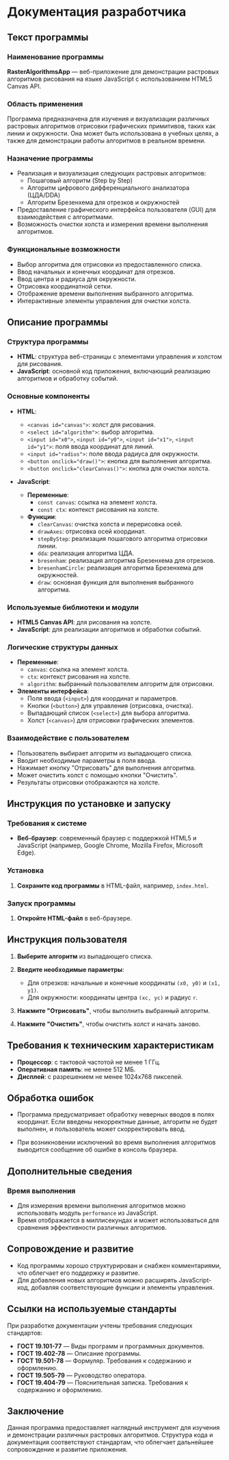 # Документация разработчика

## Текст программы

### Наименование программы

**RasterAlgorithmsApp** — веб-приложение для демонстрации растровых алгоритмов рисования на языке JavaScript с использованием HTML5 Canvas API.

### Область применения

Программа предназначена для изучения и визуализации различных растровых алгоритмов отрисовки графических примитивов, таких как линии и окружности. Она может быть использована в учебных целях, а также для демонстрации работы алгоритмов в реальном времени.

### Назначение программы

- Реализация и визуализация следующих растровых алгоритмов:
  - Пошаговый алгоритм (Step by Step)
  - Алгоритм цифрового дифференциального анализатора (ЦДА/DDA)
  - Алгоритм Брезенхема для отрезков и окружностей
- Предоставление графического интерфейса пользователя (GUI) для взаимодействия с алгоритмами.
- Возможность очистки холста и измерения времени выполнения алгоритмов.

### Функциональные возможности

- Выбор алгоритма для отрисовки из предоставленного списка.
- Ввод начальных и конечных координат для отрезков.
- Ввод центра и радиуса для окружности.
- Отрисовка координатной сетки.
- Отображение времени выполнения выбранного алгоритма.
- Интерактивные элементы управления для очистки холста.

## Описание программы

### Структура программы

- **HTML**: структура веб-страницы с элементами управления и холстом для рисования.
- **JavaScript**: основной код приложения, включающий реализацию алгоритмов и обработку событий.

### Основные компоненты

- **HTML**:

  - `<canvas id="canvas">`: холст для рисования.
  - `<select id="algorithm">`: выбор алгоритма.
  - `<input id="x0">`, `<input id="y0">`, `<input id="x1">`, `<input id="y1">`: поля ввода координат для линий.
  - `<input id="radius">`: поле ввода радиуса для окружности.
  - `<button onclick="draw()">`: кнопка для выполнения алгоритма.
  - `<button onclick="clearCanvas()">`: кнопка для очистки холста.

- **JavaScript**:
  - **Переменные**:
    - `const canvas`: ссылка на элемент холста.
    - `const ctx`: контекст рисования на холсте.
  - **Функции**:
    - `clearCanvas`: очистка холста и перерисовка осей.
    - `drawAxes`: отрисовка осей координат.
    - `stepByStep`: реализация пошагового алгоритма отрисовки линии.
    - `dda`: реализация алгоритма ЦДА.
    - `bresenham`: реализация алгоритма Брезенхема для отрезков.
    - `bresenhamCircle`: реализация алгоритма Брезенхема для окружностей.
    - `draw`: основная функция для выполнения выбранного алгоритма.

### Используемые библиотеки и модули

- **HTML5 Canvas API**: для рисования на холсте.
- **JavaScript**: для реализации алгоритмов и обработки событий.

### Логические структуры данных

- **Переменные**:
  - `canvas`: ссылка на элемент холста.
  - `ctx`: контекст рисования на холсте.
  - `algorithm`: выбранный пользователем алгоритм для отрисовки.
- **Элементы интерфейса**:
  - Поля ввода (`<input>`) для координат и параметров.
  - Кнопки (`<button>`) для управления (отрисовка, очистка).
  - Выпадающий список (`<select>`) для выбора алгоритма.
  - Холст (`<canvas>`) для отрисовки графических элементов.

### Взаимодействие с пользователем

- Пользователь выбирает алгоритм из выпадающего списка.
- Вводит необходимые параметры в поля ввода.
- Нажимает кнопку "Отрисовать" для выполнения алгоритма.
- Может очистить холст с помощью кнопки "Очистить".
- Результаты отрисовки отображаются на холсте.

## Инструкция по установке и запуску

### Требования к системе

- **Веб-браузер**: современный браузер с поддержкой HTML5 и JavaScript (например, Google Chrome, Mozilla Firefox, Microsoft Edge).

### Установка

1. **Сохраните код программы** в HTML-файл, например, `index.html`.

### Запуск программы

1. **Откройте HTML-файл** в веб-браузере.

## Инструкция пользователя

1. **Выберите алгоритм** из выпадающего списка.

2. **Введите необходимые параметры**:

   - Для отрезков: начальные и конечные координаты `(x0, y0)` и `(x1, y1)`.
   - Для окружности: координаты центра `(xc, yc)` и радиус `r`.

3. **Нажмите "Отрисовать"**, чтобы выполнить выбранный алгоритм.

4. **Нажмите "Очистить"**, чтобы очистить холст и начать заново.

## Требования к техническим характеристикам

- **Процессор**: с тактовой частотой не менее 1 ГГц.
- **Оперативная память**: не менее 512 МБ.
- **Дисплей**: с разрешением не менее 1024x768 пикселей.

## Обработка ошибок

- Программа предусматривает обработку неверных вводов в полях координат. Если введены некорректные данные, алгоритм не будет выполнен, и пользователь может скорректировать ввод.

- При возникновении исключений во время выполнения алгоритмов выводится сообщение об ошибке в консоль браузера.

## Дополнительные сведения

### Время выполнения

- Для измерения времени выполнения алгоритмов можно использовать модуль `performance` из JavaScript.
- Время отображается в миллисекундах и может использоваться для сравнения эффективности различных алгоритмов.

## Сопровождение и развитие

- Код программы хорошо структурирован и снабжен комментариями, что облегчает его поддержку и развитие.
- Для добавления новых алгоритмов можно расширять JavaScript-код, добавляя соответствующие функции и элементы управления.

## Ссылки на используемые стандарты

При разработке документации учтены требования следующих стандартов:

- **ГОСТ 19.101-77** — Виды программ и программных документов.
- **ГОСТ 19.402-78** — Описание программы.
- **ГОСТ 19.501-78** — Формуляр. Требования к содержанию и оформлению.
- **ГОСТ 19.505-79** — Руководство оператора.
- **ГОСТ 19.404-79** — Пояснительная записка. Требования к содержанию и оформлению.

## Заключение

Данная программа предоставляет наглядный инструмент для изучения и демонстрации различных растровых алгоритмов. Структура кода и документация соответствуют стандартам, что облегчает дальнейшее сопровождение и развитие приложения.
